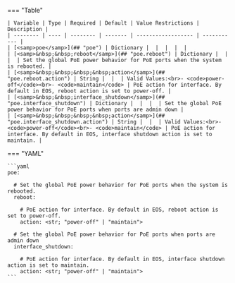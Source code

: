 <!--
  ~ Copyright (c) 2024 Arista Networks, Inc.
  ~ Use of this source code is governed by the Apache License 2.0
  ~ that can be found in the LICENSE file.
  -->
=== "Table"

    | Variable | Type | Required | Default | Value Restrictions | Description |
    | -------- | ---- | -------- | ------- | ------------------ | ----------- |
    | [<samp>poe</samp>](## "poe") | Dictionary |  |  |  |  |
    | [<samp>&nbsp;&nbsp;reboot</samp>](## "poe.reboot") | Dictionary |  |  |  | Set the global PoE power behavior for PoE ports when the system is rebooted. |
    | [<samp>&nbsp;&nbsp;&nbsp;&nbsp;action</samp>](## "poe.reboot.action") | String |  |  | Valid Values:<br>- <code>power-off</code><br>- <code>maintain</code> | PoE action for interface. By default in EOS, reboot action is set to power-off. |
    | [<samp>&nbsp;&nbsp;interface_shutdown</samp>](## "poe.interface_shutdown") | Dictionary |  |  |  | Set the global PoE power behavior for PoE ports when ports are admin down |
    | [<samp>&nbsp;&nbsp;&nbsp;&nbsp;action</samp>](## "poe.interface_shutdown.action") | String |  |  | Valid Values:<br>- <code>power-off</code><br>- <code>maintain</code> | PoE action for interface. By default in EOS, interface shutdown action is set to maintain. |

=== "YAML"

    ```yaml
    poe:

      # Set the global PoE power behavior for PoE ports when the system is rebooted.
      reboot:

        # PoE action for interface. By default in EOS, reboot action is set to power-off.
        action: <str; "power-off" | "maintain">

      # Set the global PoE power behavior for PoE ports when ports are admin down
      interface_shutdown:

        # PoE action for interface. By default in EOS, interface shutdown action is set to maintain.
        action: <str; "power-off" | "maintain">
    ```
